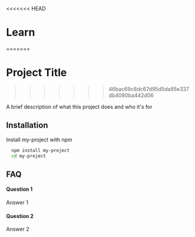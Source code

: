 
<<<<<<< HEAD
# Learn
=======
# Project Title
>>>>>>> 46bac69c8dc67d95d5da95e337db4080ba442d06

A brief description of what this project does and who it's for


## Installation

Install my-project with npm

```bash
  npm install my-project
  cd my-project
```
    
## FAQ

#### Question 1

Answer 1

#### Question 2

Answer 2

